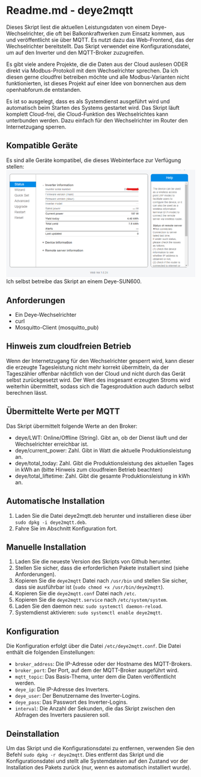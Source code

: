 # Readme.md - deye2mqtt

Dieses Skript liest die aktuellen Leistungsdaten von einem Deye-Wechselrichter, die oft bei Balkonkraftwerken zum Einsatz kommen, aus und veröffentlicht sie über MQTT. Es nutzt dazu das Web-Frontend, das der Wechselrichter bereitstellt. Das Skript verwendet eine Konfigurationsdatei, um auf den Inverter und den MQTT-Broker zuzugreifen.

Es gibt viele andere Projekte, die die Daten aus der Cloud auslesen ODER direkt via Modbus-Protokoll mit dem Wechselrichter sprechen. Da ich diesen gerne cloudfrei betreiben möchte und alle Modbus-Varianten nicht funktionierten, ist dieses Projekt auf einer Idee von bonnerchen aus dem openhabforum.de entstanden.

Es ist so ausgelegt, dass es als Systemdienst ausgeführt wird und automatisch beim Starten des Systems gestartet wird. Das Skript läuft komplett Cloud-frei, die Cloud-Funktion des Wechselrichtes kann unterbunden werden. Dazu einfach für den Wechselrichter im Router den Internetzugang sperren.

## Kompatible Geräte
Es sind alle Geräte kompatibel, die dieses Webinterface zur Verfügung stellen:
![Webinterface des Wechselrichters](screenshot.png)
Ich selbst betreibe das Skript an einem Deye-SUN600.

## Anforderungen
- Ein Deye-Wechselrichter
- curl
- Mosquitto-Client (mosquitto_pub)

## Hinweis zum cloudfreien Betrieb
Wenn der Internetzugang für den Wechselrichter gesperrt wird, kann dieser die erzeugte Tagesleistung nicht mehr korrekt übermitteln, da der Tageszähler offenbar nächtlich von der Cloud und nicht durch das Gerät selbst zurückgesetzt wird. Der Wert des insgesamt erzeugten Stroms wird weiterhin übermittelt, sodass sich die Tagesproduktion auch dadurch selbst berechnen lässt.

## Übermittelte Werte per MQTT
Das Skript übermittelt folgende Werte an den Broker:
- deye/LWT: Online/Offline (String). Gibt an, ob der Dienst läuft und der Wechselrichter erreichbar ist.
- deye/current_power: Zahl. Gibt in Watt die aktuelle Produktionsleistung an.
- deye/total_today: Zahl. Gibt die Produktionsleistung des aktuellen Tages in kWh an (bitte Hinweis zum cloudfreien Betrieb beachten) 
- deye/total_liftetime: Zahl. Gibt die gesamte Produktionsleistung in kWh an.

## Automatische Installation
1. Laden Sie die Datei deye2mqtt.deb herunter und installieren diese über `sudo dpkg -i deye2mqtt.deb`.
2. Fahre Sie im Abschnitt Konfiguration fort.

## Manuelle Installation
1. Laden Sie die neueste Version des Skripts von Github herunter.
2. Stellen Sie sicher, dass die erforderlichen Pakete installiert sind (siehe Anforderungen).
3. Kopieren Sie die `deye2mqtt` Datei nach `/usr/bin` und stellen Sie sicher, dass sie ausführbar ist (`sudo chmod +x /usr/bin/deye2mqtt`).
4. Kopieren Sie die `deye2mqtt.conf` Datei nach `/etc`.
5. Kopieren Sie die `deye2mqtt.service` nach `/etc/system/system`.
6. Laden Sie den daemon neu: `sudo systemctl daemon-reload`.
7. Systemdienst aktivieren: `sudo systemctl enable deye2mqtt`.

## Konfiguration
Die Konfiguration erfolgt über die Datei `/etc/deye2mqtt.conf`. Die Datei enthält die folgenden Einstellungen:
- `broker_address`: Die IP-Adresse oder der Hostname des MQTT-Brokers.
- `broker_port`: Der Port, auf dem der MQTT-Broker ausgeführt wird.
- `mqtt_topic`: Das Basis-Thema, unter dem die Daten veröffentlicht werden.
- `deye_ip`: Die IP-Adresse des Inverters.
- `deye_user`: Der Benutzername des Inverter-Logins.
- `deye_pass`: Das Passwort des Inverter-Logins.
- `interval`: Die Anzahl der Sekunden, die das Skript zwischen den Abfragen des Inverters pausieren soll.

## Deinstallation
Um das Skript und die Konfigurationsdatei zu entfernen, verwenden Sie den Befehl `sudo dpkg -r deye2mqtt`. Dies entfernt das Skript und die Konfigurationsdatei und stellt alle Systemdateien auf den Zustand vor der Installation des Pakets zurück (nur, wenn es automatisch installiert wurde).